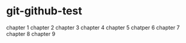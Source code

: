 # git-github-test
chapter 1
chapter 2
chapter 3
chapter 4
chapter 5
chatper 6
chapter 7
chapter 8
chapter 9
